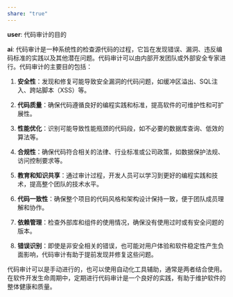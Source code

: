```yaml
---
share: "true"
---
```



**user**: 代码审计的目的

**ai**: 代码审计是一种系统性的检查源代码的过程，它旨在发现错误、漏洞、违反编码标准的实践以及其他潜在问题。代码审计可以由内部开发团队或外部安全专家进行。代码审计的主要目的包括：

1. **安全性**：发现和修复可能导致安全漏洞的代码问题，如缓冲区溢出、SQL注入、跨站脚本（XSS）等。

2. **代码质量**：确保代码遵循良好的编程实践和标准，提高软件的可维护性和可扩展性。

3. **性能优化**：识别可能导致性能瓶颈的代码段，如不必要的数据库查询、低效的算法等。

4. **合规性**：确保代码符合相关的法律、行业标准或公司政策，如数据保护法规、访问控制要求等。

5. **教育和知识共享**：通过审计过程，开发人员可以学习到更好的编程实践和技术，提高整个团队的技术水平。

6. **代码一致性**：确保整个项目的代码风格和架构设计保持一致，便于团队成员理解和协作。

7. **依赖管理**：检查外部库和组件的使用情况，确保没有使用过时或有安全问题的版本。

8. **错误识别**：即使是非安全相关的错误，也可能对用户体验和软件稳定性产生负面影响，代码审计有助于提前发现并修复这些问题。

代码审计可以是手动进行的，也可以使用自动化工具辅助，通常是两者结合使用。在软件开发生命周期中，定期进行代码审计是一个良好的实践，有助于维护软件的整体健康和质量。